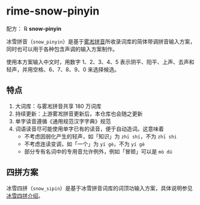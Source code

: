 # rime-snow-pinyin

配方： ℞ **snow-pinyin**

冰雪拼音（`snow_pinyin`）是基于[雾凇拼音](http://github.com/iDvel/rime-ice)所收录词库的简体带调拼音输入方案，同时也可以用于各种包含声调的输入方案制作。

使用本方案输入中文时，用数字 1、2、3、4、5 表示阴平、阳平、上声、去声和轻声，并用空格、6、7、8、9、0 来选择候选。

## 特点

1. 大词库：与雾凇拼音共享 180 万词库
2. 持续更新：上游雾凇拼音更新后，本仓库也会随之更新
3. 单字读音遵循《通用规范汉字字典》规范
4. 词语读音尽可能使用单字已有的读音，便于自动造词。这意味着
    - 不考虑因弱化产生的轻声，如「知识」为 `zhī shí`，不为 `zhī shi`
    - 不考虑连读变调，如「一个」为 `yī gè`，不为 `yí gè`
    - 部分专有名词中的专用音允许例外，例如「冒顿」可以是 `mò dú`

## 四拼方案

冰雪四拼（`snow_sipin`）是基于冰雪拼音词库的词顶功输入方案，具体说明参见[冰雪四拼介绍](https://sbxlm.github.io/posts/冰雪四拼.html)。
